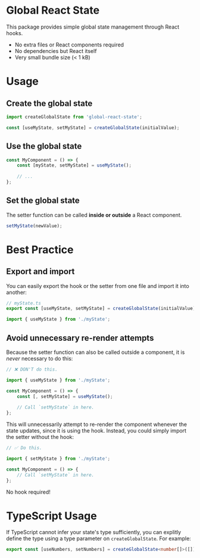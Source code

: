 # Global React State

This package provides simple global state management through React hooks.

* No extra files or React components required
* No dependencies but React itself
* Very small bundle size (< 1 kB)

# Usage

## Create the global state

```ts
import createGlobalState from 'global-react-state';

const [useMyState, setMyState] = createGlobalState(initialValue);
```

## Use the global state

```ts
const MyComponent = () => {
	const [myState, setMyState] = useMyState();
	
	// ...
};
```

## Set the global state

The setter function can be called **inside or outside** a React component.
```ts
setMyState(newValue);
```

# Best Practice

## Export and import

You can easily export the hook or the setter from one file and import it into another:

```ts
// myState.ts
export const [useMyState, setMyState] = createGlobalState(initialValue);
```

```ts
import { useMyState } from './myState';
```

## Avoid unnecessary re-render attempts

Because the setter function can also be called outside a component, it is _never_ necessary to do this:

```ts
// ❌ DON'T do this.

import { useMyState } from './myState';

const MyComponent = () => {
	const [, setMyState] = useMyState();
	
	// Call `setMyState` in here.
};
```

This will unnecessarily attempt to re-render the component whenever the state updates, since it is using the hook. Instead, you could simply import the setter without the hook:

```ts
// ✅ Do this.

import { setMyState } from './myState';

const MyComponent = () => {
	// Call `setMyState` in here.
};
```

No hook required!

# TypeScript Usage

If TypeScript cannot infer your state's type sufficiently, you can explitly define the type using a type parameter on `createGlobalState`. For example:

```ts
export const [useNumbers, setNumbers] = createGlobalState<number[]>([]);
```